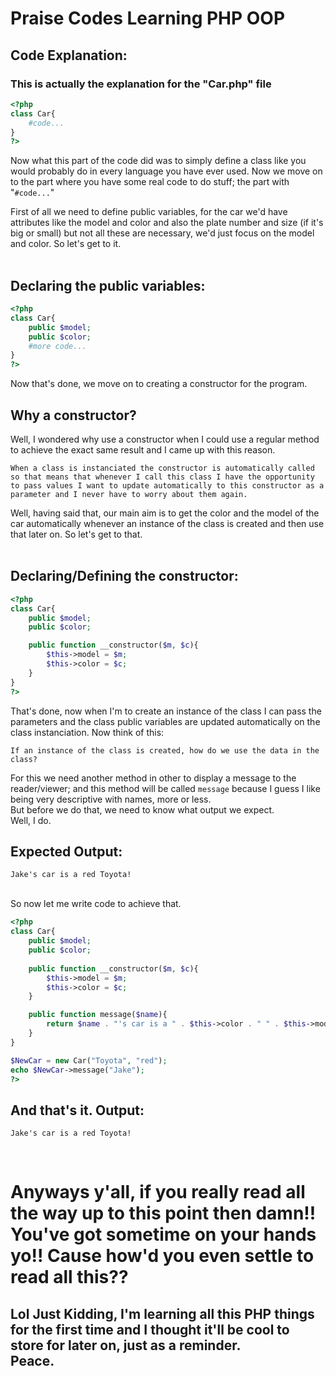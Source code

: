 # Praise Codes Learning PHP OOP
## Code Explanation:
### This is actually the explanation for the "Car.php" file

```PHP
<?php
class Car{
    #code...
}
?>
```
Now what this part of the code did was to simply define a class like you would probably do in every language you have ever used. Now we move on to the part where you have some real code to do stuff; the part with "`#code...`"

First of all we need to define public variables, for the car we'd have attributes like the model and color and also the plate number and size (if it's big or small) but not all these are necessary, we'd just focus on the model and color. So let's get to it.<br/>
<br/>
## Declaring the public variables:
```PHP
<?php
class Car{
    public $model;
    public $color;
    #more code...
}
?>
```

Now that's done, we move on to creating a constructor for the program.<br/>
## Why a constructor?
Well, I wondered why use a constructor when I could use a regular method to achieve the exact same result and I came up with this reason.
```
When a class is instanciated the constructor is automatically called so that means that whenever I call this class I have the opportunity to pass values I want to update automatically to this constructor as a parameter and I never have to worry about them again.
```
Well, having said that, our main aim is to get the color and the model of the car automatically whenever an instance of the class is created and then use that later on. So let's get to that.<br/><br/>

## Declaring/Defining the constructor:
```PHP
<?php
class Car{
    public $model;
    public $color;

    public function __constructor($m, $c){
        $this->model = $m;
        $this->color = $c;
    }
}
?>
```

That's done, now when I'm to create an instance of the class I can pass the parameters and the class public variables are updated automatically on the class instanciation.
Now think of this: 
```
If an instance of the class is created, how do we use the data in the class?
```
For this we need another method in other to display a message to the reader/viewer; and this method will be called `message` because I guess I like being very descriptive with names, more or less.<br/>
But before we do that, we need to know what output we expect.<br/>Well, I do.
## Expected Output:
```
Jake's car is a red Toyota!
```
<br/>
So now let me write code to achieve that.

```PHP
<?php
class Car{
    public $model;
    public $color;
    
    public function __constructor($m, $c){
        $this->model = $m;
        $this->color = $c;
    }

    public function message($name){
        return $name . "'s car is a " . $this->color . " " . $this->model . "!";
    }
}

$NewCar = new Car("Toyota", "red");
echo $NewCar->message("Jake");
?>
```
## And that's it. Output:
```
Jake's car is a red Toyota!
```
<br/>

# Anyways y'all, if you really read all the way up to this point then damn!! You've got sometime on your hands yo!! Cause how'd you even settle to read all this??

## Lol Just Kidding, I'm learning all this PHP things for the first time and I thought it'll be cool to store for later on, just as a reminder.<br/> Peace.